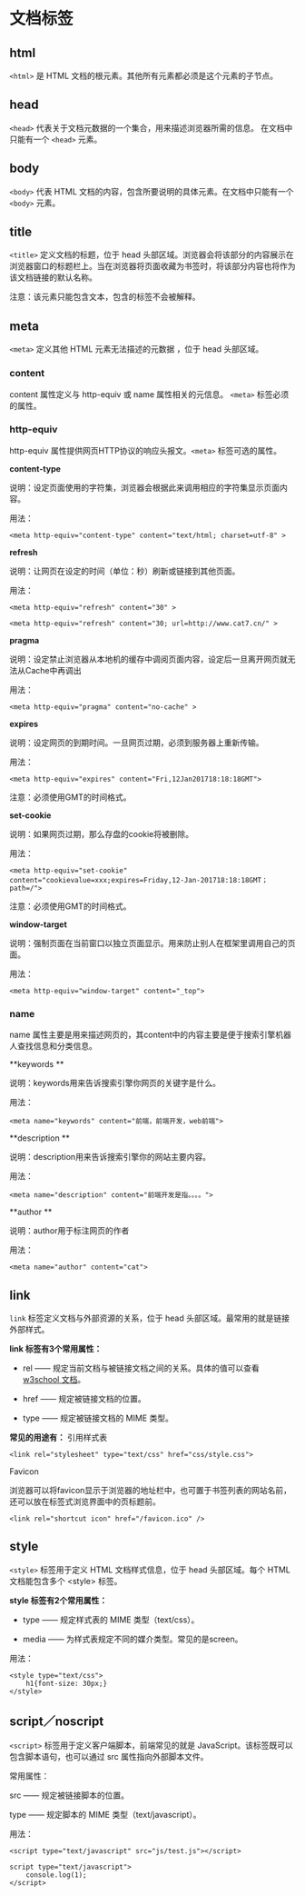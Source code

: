 # 文档标签

## html

`<html>` 是 HTML 文档的根元素。其他所有元素都必须是这个元素的子节点。

## head

`<head>` 代表关于文档元数据的一个集合，用来描述浏览器所需的信息。 在文档中只能有一个 `<head>` 元素。

## body

`<body>` 代表 HTML 文档的内容，包含所要说明的具体元素。在文档中只能有一个`<body>` 元素。

## title

`<title>` 定义文档的标题，位于 head 头部区域。浏览器会将该部分的内容展示在浏览器窗口的标题栏上。当在浏览器将页面收藏为书签时，将该部分内容也将作为该文档链接的默认名称。

注意：该元素只能包含文本，包含的标签不会被解释。

## meta

`<meta>` 定义其他 HTML 元素无法描述的元数据 ，位于 head 头部区域。

### content

content 属性定义与 http-equiv 或 name 属性相关的元信息。 `<meta>` 标签必须的属性。

### http-equiv

http-equiv 属性提供网页HTTP协议的响应头报文。`<meta>` 标签可选的属性。

**content-type**

说明：设定页面使用的字符集，浏览器会根据此来调用相应的字符集显示页面内容。

用法：

`<meta http-equiv="content-type" content="text/html; charset=utf-8" >`

**refresh**

说明：让网页在设定的时间（单位：秒）刷新或链接到其他页面。

用法：

`<meta http-equiv="refresh" content="30" >`

`<meta http-equiv="refresh" content="30; url=http://www.cat7.cn/" >`

**pragma**

说明：设定禁止浏览器从本地机的缓存中调阅页面内容，设定后一旦离开网页就无法从Cache中再调出

用法：

`<meta http-equiv="pragma" content="no-cache" >`

**expires**

说明：设定网页的到期时间。一旦网页过期，必须到服务器上重新传输。

用法：

`<meta http-equiv="expires" content="Fri,12Jan201718:18:18GMT">`

注意：必须使用GMT的时间格式。

**set-cookie**

说明：如果网页过期，那么存盘的cookie将被删除。

用法：

`<meta http-equiv="set-cookie" content="cookievalue=xxx;expires=Friday,12-Jan-201718:18:18GMT；path=/">`

注意：必须使用GMT的时间格式。

**window-target**

说明：强制页面在当前窗口以独立页面显示。用来防止别人在框架里调用自己的页面。

用法：

`<meta http-equiv="window-target" content="_top">`

### name

name 属性主要是用来描述网页的，其content中的内容主要是便于搜索引擎机器人查找信息和分类信息。

**keywords **

说明：keywords用来告诉搜索引擎你网页的关键字是什么。

用法：

`<meta name="keywords" content="前端，前端开发，web前端">`

**description **

说明：description用来告诉搜索引擎你的网站主要内容。

用法：

`<meta name="description" content="前端开发是指。。。。">`

**author **

说明：author用于标注网页的作者

用法：

`<meta name="author" content="cat">`

## link

`link` 标签定义文档与外部资源的关系，位于 head 头部区域。最常用的就是链接外部样式。

**link 标签有3个常用属性：**

* rel —— 规定当前文档与被链接文档之间的关系。具体的值可以查看 [w3school 文档](http://www.w3school.com.cn/tags/att_link_rel.asp)。

* href —— 规定被链接文档的位置。

* type —— 规定被链接文档的 MIME 类型。


**常见的用途有：**
引用样式表

`<link rel="stylesheet" type="text/css" href="css/style.css">`

Favicon

浏览器可以将favicon显示于浏览器的地址栏中，也可置于书签列表的网站名前，还可以放在标签式浏览界面中的页标题前。

`<link rel="shortcut icon" href="/favicon.ico" />`

## style

`<style>` 标签用于定义 HTML 文档样式信息，位于 head 头部区域。每个 HTML 文档能包含多个 &lt;style&gt; 标签。

**style 标签有2个常用属性：**

* type —— 规定样式表的 MIME 类型（text\/css）。

* media —— 为样式表规定不同的媒介类型。常见的是screen。


用法：
```
<style type="text/css">
    h1{font-size: 30px;}
</style>
```

## script／noscript

`<script>` 标签用于定义客户端脚本，前端常见的就是 JavaScript。该标签既可以包含脚本语句，也可以通过 src 属性指向外部脚本文件。

常用属性：

src —— 规定被链接脚本的位置。

type —— 规定脚本的 MIME 类型（text\/javascript）。

用法：

`<script type="text/javascript" src="js/test.js"></script>`

```
script type="text/javascript">
	console.log(1);
</script>
```

